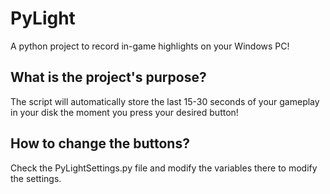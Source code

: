 # PyLight
A python project to record in-game highlights on your Windows PC!

## What is the project's purpose?
The script will automatically store the last 15-30 seconds of your gameplay in your disk the moment you press your desired button!

## How to change the buttons?
Check the PyLightSettings.py file and modify the variables there to modify the settings.
